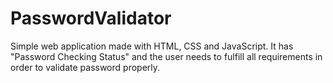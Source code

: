 # PasswordValidator
Simple web application made with HTML, CSS and JavaScript. It has "Password Checking Status" and the
user needs to fulfill all requirements in order to validate password properly. 
